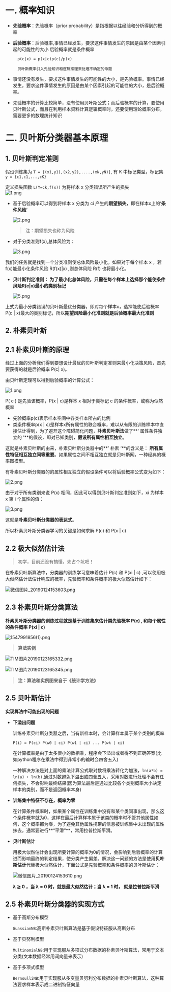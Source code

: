 
# 一. 概率知识  

- **先验概率**：先验概率（prior probability）是指根据以往经验和分析得到的概率

- **后验概率**：后验概率,事情已经发生，要求这件事情发生的原因是由某个因素引起的可能性的大小
后验概率就是条件概率

		p(c|x) = p(x|c)p(c)/p(x)  

		贝叶斯概率引入先验知识和逻辑推理来处理不确定的命题

- 事情还没有发生，要求这件事情发生的可能性的大小，是先验概率。事情已经发生，要求这件事情发生的原因是由某个因素引起的可能性的大小，是后验概率。  

- 先验概率的计算比较简单，没有使用贝叶斯公式；而后验概率的计算，要使用贝叶斯公式，而且在利用样本资料计算逻辑概率时，还要使用理论概率分布，需要更多的数理统计知识

# 二. 贝叶斯分类器基本原理  

## 1. 贝叶斯判定准则 

假设训练集为 ```T = {(x1,y1),(x2,y2),....,(xN,yN)}```, 有 K 中标记类型，标记集 ```y = {c1,c1,...,cK}```     

定义损失函数 ```L(Y=ck,f(x))``` 为将样本 x 分类错误所产生的损失  
![1.png](https://i.loli.net/2019/01/20/5c446e1ad188a.png)   
  
- 基于后验概率可以得到将样本 x 分类为 ci 产生的**期望损失**，即在样本x上的‘**条件风险**’     
  
	![2.png](https://i.loli.net/2019/01/20/5c446e1b18a9c.png)  

	>注：期望损失也称为风险      

- 对于分类准则f(x),总体风险为：     

	![3.png](https://i.loli.net/2019/01/20/5c446e1b571d4.png)    
 
我们的任务就是找到一个分类准则使总体风险最小化。如果对于每个样本 x ，若f(x)能最小化条件风险 R(f(x)|x) ,则总体风险 R(f) 也将最小化。

- **贝叶斯判定准则： 为了最小化总体风险，只需在每个样本上选择那个能使条件风险R(c|x)最小的类别标记**       
 
	![5.png](https://i.loli.net/2019/01/20/5c446e1b93d00.png)  

上式为最小分类错误的贝叶斯最优分类器，即对每个样本x，选择能使后验概率 P(c | x)最大的类别标记，所以**期望风险最小化准则就是后验概率最大化准则**

## 2. 朴素贝叶斯

## 2.1 朴素贝叶斯的原理

经过上面的分析我们得到要想设计最优的贝叶斯判定准则来最小化决策风险，首先要获得的就是后验概率 P(c| x)。  

由贝叶斯定理可以得到后验概率的计算公式：  

![1.png](https://i.loli.net/2019/01/20/5c447664b2e5e.png)  

P( c ) 是先验该概率，P(x | c)是样本 x 相对于类标记 c 的条件概率，或称为似然概率  

- 先验概率p(c)表示样本空间中各类样本所占的比例
- 类条件概率p(x | c)是样本x所有属性的联合概率，难以从有限的训练样本中直接估计得到，为了避开这个障碍简化问题，**朴素贝叶斯法**做了**‘ 属性条件独立的 ’**的假设，即对已知类别，**假设所有属性相互独立**。 

这就是朴素贝叶斯的由来，朴素贝叶斯分类器中的**’ 朴素 ‘**的含义是： **所有属性特征相互独立同等重要**。如果属性之间不相互独立就是贝叶斯网，一种经典的概率图模型。

有朴素贝叶斯分类器的的属性相互独立的假设条件可以将后验概率公式变为如下：  

![2.png](https://i.loli.net/2019/01/20/5c447664f0258.png)  

由于对于所有类别来说 P(x) 相同，因此可以得到贝叶斯判定准则如下，xi 为样本 x 第 i 个属性的值：  

![3.png](https://i.loli.net/2019/01/20/5c44766568b9e.png)

这就是**朴素贝叶斯分类器的表达式**。

所以朴素贝叶斯分类器学习的关键是如何求解 P(c) 和 P(x | c)

## 2.2 极大似然估计法  

>初学，目前还没有搞懂，先占个坑吧！

在朴素贝叶斯算法中，分类器的训练学习意味着估计 P(c) 和 P(xi | c) ,可以使用极大似然估计法估计响应的概率，先验概率和条件概率的极大似然估计如下：  

![微信图片_20190124153603.png](https://i.loli.net/2019/01/24/5c496afa95f04.png)

## 2.3 朴素贝叶斯分类算法  

**朴素贝叶斯分类器的训练过程就是基于训练集来估计类先验概率 P(c) , 和每个属性的条件概率 P(xi | c)**

![1547991856(1).png](https://i.loli.net/2019/01/20/5c447b52d0501.png) 

>**算法实例** 

![TIM图片20190123165332.png](https://i.loli.net/2019/01/24/5c4965bf5ba7a.png)  

![TIM图片20190123165345.png](https://i.loli.net/2019/01/24/5c4965bfa054b.png)
 
>**注：算法和实例图来自于《统计学方法》**

## 2.5 贝叶斯估计

**实现算法中可能出现的问题**  

- **下溢出问题**

	训练朴素贝叶斯分类器之后，当有新样本时，会计算样本属于某个类别的概率   

	```P(i) = P(ci) P(w0 | ci) P(w1 | ci) ... P(wk | ci) ```    

	在计算概率是由于太多很小的数相乘，程序会下溢出或者得不到正确答案(比如python程序在乘法中得到非常小的输时会四舍五入) 
	
	一种解决方法是对上面的乘法计算公式取对数将乘法转化为加法，```ln(a*b) = ln(a) + ln(b)```,通过对数避免下溢出或四舍五入，采用对数进行处理不会有任何损失，不会影响最终结果(因为算法最后是通过比较各个类别概率大小决定样本的类别，而不是返回概率本身)  

- **训练集中特征不存在，概率为零** 
 
	在计算条件概率时，如果某个属性在训练集中没有和某个类同事出现，那么这个条件概率就为0，这样在最后计算样本属于该类的概率时不管其他属性如何，这个概率都为零，为了避免其他属性携带的信息被训练集中未出现的属性抹去，通常要进行**“平滑”**，常用拉普拉斯平滑。

- **贝叶斯估计**

	用极大似然估计会出现所要计算的概率为0的情况，会影响到后验概率的计算进而影响最终的判定结果，使分类产生偏差。解决这一问题的方法是使用**贝叶斯估计**代替极大似然估计，下面公式是先验概率和条件概率的贝叶斯估计：

	![微信图片_20190124153610.png](https:/i.loli.net/2019/01/24/5c496afaacbe4.png)  

	**λ ≧ 0 ，当 λ = 0 时，就是最大似然估计；当 λ = 1 时， 就是拉普拉斯平滑**

## 2.5 朴素贝叶斯分类器的实现方式

- 基于高斯分布模型

	```GuassianNB```:高斯朴素贝叶斯算法是基于假设特征服从高斯分布
	
- 基于贝努利模型

	```MultinomialNB```:用于实现服从多项式分布数据的朴素贝叶斯算法，常用于文本分类(文本数据经常用词向量来表示)

- 基于多项式模型

	```BernoulliNB```:用于实现服从多变量贝努利分布数据的朴素贝叶斯算法，这种算法要求样本表示成二进制特征向量    





